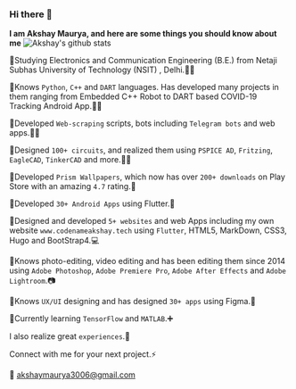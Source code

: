### Hi there 👋

**I am Akshay Maurya, and here are some things you should know about me**
![Akshay's github stats](https://github-readme-stats.vercel.app/api?username=codenameakshay&show_icons=true&title_color=00FFFF&icon_color=00FFFF&text_color=ADADAD&bg_color=2F2F2F)

🚀Studying Electronics and Communication Engineering (B.E.) from Netaji Subhas University of Technology (NSIT) , Delhi.👨‍🎓

🚀Knows `Python`, `C++` and `DART` languages. Has developed many projects in them ranging from Embedded C++ Robot to DART based COVID-19 Tracking Android App.👨‍💻

🚀Developed `Web-scraping` scripts, bots including `Telegram bots` and web apps.👨‍💻

🚀Designed `100+ circuits`, and realized them using `PSPICE AD`, `Fritzing`, `EagleCAD`, `TinkerCAD` and more.👨‍🔧

🚀Developed `Prism Wallpapers`, which now has over `200+ downloads` on Play Store with an amazing `4.7` rating.📱

🚀Developed `30+ Android Apps` using Flutter.📱

🚀Designed and developed `5+ websites` and web Apps including my own website `www.codenameakshay.tech` using `Flutter`, HTML5, MarkDown, CSS3, Hugo and BootStrap4.💻

🚀Knows photo-editing, video editing and has been editing them since 2014 using `Adobe Photoshop`, `Adobe Premiere Pro`, `Adobe After Effects` and `Adobe Lightroom`.📷

🚀Knows `UX/UI` designing and has designed `30+ apps` using Figma.📱

🚀Currently learning `TensorFlow` and `MATLAB`.➕

I also realize great `experiences`.🤟

Connect with me for your next project.⚡

📧 akshaymaurya3006@gmail.com
